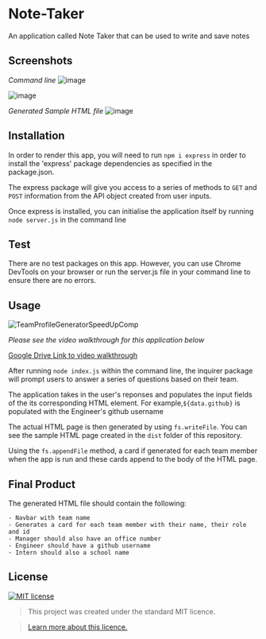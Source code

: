 # Note-Taker
An application called Note Taker that can be used to write and save notes

## Screenshots
*Command line*
![image](https://user-images.githubusercontent.com/74797740/109425458-36906500-79e0-11eb-999b-a67681f9cb0a.png)

![image]()

*Generated Sample HTML file*
![image]()

## Installation
In order to render this app, you will need to run `npm i express` in order to install the 'express' package dependencies as specified in the package.json.

The express package will give you access to a series of methods to `GET` and `POST` information from the API object created from user inputs. 

Once express is installed, you can initialise the application itself by running `node server.js` in the command line

## Test
There are no test packages on this app. However, you can use Chrome DevTools on your browser or run the server.js file in your command line to ensure there are no errors. 

## Usage 

![TeamProfileGeneratorSpeedUpComp](https://user-images.githubusercontent.com/74797740/109427845-1ebede00-79ec-11eb-8539-a796572718f6.gif)


*Please see the video walkthrough for this application below*

[Google Drive Link to video walkthrough](https://drive.google.com/file/d/10iobRitOcP7DmR6Hh00mCIL196Ea_wcB/view?usp=sharing)

After running `node index.js` within the command line, the inquirer package will prompt users to answer a series of questions based on their team. 

The application takes in the user's reponses and populates the input fields of the its corresponding HTML element.  For example,`${data.github}` is populated with the Engineer's github username

The actual HTML page is then generated by using `fs.writeFile`. You can see the sample HTML page created in the `dist` folder of this repository. 

Using the `fs.appendFile` method, a card if generated for each team member when the app is run and these cards append to the body of the HTML page. 

## Final Product
The generated HTML file should contain the following:

    - Navbar with team name
    - Generates a card for each team member with their name, their role and id
    - Manager should also have an office number
    - Engineer should have a github username
    - Intern should also a school name

## License
[![MIT license](https://img.shields.io/badge/License-MIT-blue.svg)](https://lbesson.mit-license.org/)

> This project was created under the standard MIT licence.

> [Learn more about this licence.](https://lbesson.mit-license.org/)